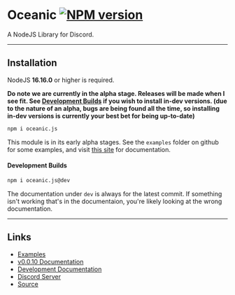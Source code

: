 # Oceanic [![NPM version](https://img.shields.io/npm/v/oceanic.js.svg?style=flat-square&color=informational)](https://npmjs.com/package/oceanic.js)
A NodeJS Library for Discord.

<hr>

## Installation
NodeJS **16.16.0** or higher is required.

**Do note we are currently in the alpha stage. Releases will be made when I see fit. See [Development Builds](#development-builds) if you wish to install in-dev versions. (due to the nature of an alpha, bugs are being found all the time, so installing in-dev versions is currently your best bet for being up-to-date)**

```sh
npm i oceanic.js
```

This module is in its early alpha stages. See the `examples` folder on github for some examples, and visit [this site](https://oceanic.owo-whats-this.dev) for documentation.

#### Development Builds
```sh
npm i oceanic.js@dev
```

The documentation under `dev` is always for the latest commit. If something isn't working that's in the documentaion, you're likely looking at the wrong documentation.

<hr>

## Links
* [Examples](https://github.com/DonovanDMC/Oceanic/tree/dev/examples)
* [v0.0.10 Documentation](https://oceanic.owo-whats-this.dev/v0.0.10)
* [Development Documentation](https://oceanic.owo-whats-this.dev/dev)
* [Discord Server](https://discord.gg/xZ4AhdYrf9)
* [Source](https://github.com/DonovanDMC/Oceanic)
